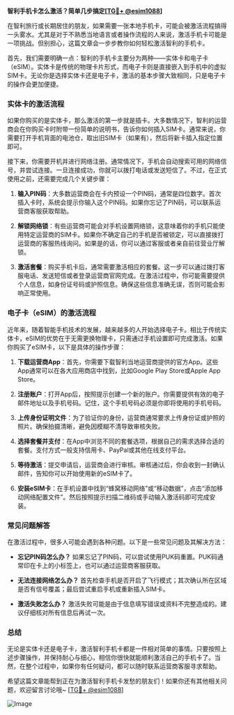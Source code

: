 **智利手机卡怎么激活？简单几步搞定[[TG💪+ @esim1088](https://t.me/s/esim1088)]**

在智利旅行或长期居住的朋友，如果需要一张本地手机卡，可能会被激活流程搞得一头雾水。尤其是对于不熟悉当地语言或者操作流程的人来说，激活手机卡可能是一项挑战。但别担心，这篇文章会一步步教你如何轻松激活智利的手机卡。

首先，我们需要明确一点：智利的手机卡主要分为两种——实体卡和电子卡（eSIM）。实体卡是传统的物理卡片形式，而电子卡则是直接嵌入到手机中的虚拟SIM卡。无论你是选择实体卡还是电子卡，激活的基本步骤大致相同，只是电子卡的操作会更加便捷。

### 实体卡的激活流程

如果你购买的是实体卡，那么激活的第一步就是插卡。大多数情况下，智利的运营商会在你购买卡时附带一份简单的说明书，告诉你如何插入SIM卡。通常来说，你需要打开手机背面的电池仓，取出旧SIM卡（如果有），然后将新卡插入指定位置即可。

接下来，你需要开机并进行网络注册。通常情况下，手机会自动搜索可用的网络信号，并尝试连接。一旦连接成功，你就可以拨打电话或发送短信了。不过，在正式使用之前，还需要完成几个关键步骤：

1. **输入PIN码**：大多数运营商会在卡内预设一个PIN码，通常是四位数字。首次插入卡时，系统会提示你输入这个PIN码。如果你忘记了PIN码，可以联系运营商客服获取帮助。

2. **解锁网络锁**：有些运营商可能会对手机设置网络锁，这意味着你的手机只能使用特定运营商的SIM卡。如果你不确定自己的手机是否被锁定，可以直接拨打运营商的客服热线询问。如果是的话，你可以通过客服或者亲自前往营业厅解锁。

3. **激活套餐**：购买手机卡后，通常需要激活相应的套餐。这一步可以通过拨打客服电话、发送短信或者登录运营商官网完成。在激活过程中，你可能需要提供个人信息，如身份证号码或护照信息。确保这些信息准确无误，否则可能会影响正常使用。

### 电子卡（eSIM）的激活流程

近年来，随着智能手机技术的发展，越来越多的人开始选择电子卡。相比于传统实体卡，eSIM的优势在于无需更换物理卡，只需通过手机设置即可完成激活。如果你购买了eSIM卡，以下是具体的操作步骤：

1. **下载运营商App**：首先，你需要下载智利当地运营商提供的官方App。这些App通常可以在各大应用商店中找到，比如Google Play Store或Apple App Store。

2. **注册账户**：打开App后，按照提示创建一个新的账户。你需要提供有效的电子邮件地址以及手机号码。记住，这个手机号码必须是你即将使用的手机号码。

3. **上传身份证明文件**：为了验证你的身份，运营商通常要求上传身份证或护照的照片。确保拍摄清晰，避免因模糊不清导致审核失败。

4. **选择套餐并支付**：在App中浏览不同的套餐选项，根据自己的需求选择合适的套餐。支付方式一般支持信用卡、PayPal或其他在线支付平台。

5. **等待激活**：提交申请后，运营商会进行审核。审核通过后，你会收到一封确认邮件，告知你可以开始使用新的eSIM卡了。

6. **安装eSIM卡**：在手机设置中找到“蜂窝移动网络”或“移动数据”，点击“添加移动网络配置文件”。然后按照提示扫描二维码或手动输入激活码即可完成安装。

### 常见问题解答

在激活过程中，很多人可能会遇到各种问题。以下是一些常见问题及其解决方法：

- **忘记PIN码怎么办？**
  如果忘记了PIN码，可以尝试使用PUK码重置。PUK码通常印在卡上的小标签上，也可以通过运营商客服获取。

- **无法连接网络怎么办？**
  首先检查手机是否开启了飞行模式；其次确认所在区域是否有信号覆盖；最后尝试重启手机或重新插入SIM卡。

- **激活失败怎么办？**
  激活失败可能是由于信息填写错误或资料不完整造成的。建议仔细核对所有信息后再试一次。

### 总结

无论是实体卡还是电子卡，激活智利手机卡都是一件相对简单的事情。只要按照上述步骤操作，并保持耐心与细心，相信你很快就能顺利激活自己的手机卡了。当然，在整个过程中，如果你有任何疑问，都可以随时联系运营商客服寻求帮助。

希望这篇文章能帮到正在为激活智利手机卡发愁的朋友们！如果你还有其他相关问题，欢迎留言讨论哦~ [[TG💪+ @esim1088](https://t.me/s/esim1088)]

![Image](https://i.postimg.cc/4NQfJmqS/Snipaste-2025-05-13-00-14-12.png)